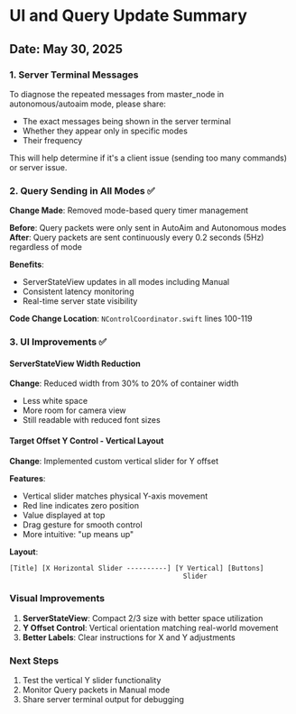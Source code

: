 # UI and Query Update Summary

## Date: May 30, 2025

### 1. Server Terminal Messages
To diagnose the repeated messages from master_node in autonomous/autoaim mode, please share:
- The exact messages being shown in the server terminal
- Whether they appear only in specific modes
- Their frequency

This will help determine if it's a client issue (sending too many commands) or server issue.

### 2. Query Sending in All Modes ✅
**Change Made**: Removed mode-based query timer management

**Before**: Query packets were only sent in AutoAim and Autonomous modes
**After**: Query packets are sent continuously every 0.2 seconds (5Hz) regardless of mode

**Benefits**:
- ServerStateView updates in all modes including Manual
- Consistent latency monitoring
- Real-time server state visibility

**Code Change Location**: `NControlCoordinator.swift` lines 100-119

### 3. UI Improvements ✅

#### ServerStateView Width Reduction
**Change**: Reduced width from 30% to 20% of container width
- Less white space
- More room for camera view
- Still readable with reduced font sizes

#### Target Offset Y Control - Vertical Layout
**Change**: Implemented custom vertical slider for Y offset

**Features**:
- Vertical slider matches physical Y-axis movement
- Red line indicates zero position
- Value displayed at top
- Drag gesture for smooth control
- More intuitive: "up means up"

**Layout**:
```
[Title] [X Horizontal Slider ----------] [Y Vertical] [Buttons]
                                           Slider
```

### Visual Improvements
1. **ServerStateView**: Compact 2/3 size with better space utilization
2. **Y Offset Control**: Vertical orientation matching real-world movement
3. **Better Labels**: Clear instructions for X and Y adjustments

### Next Steps
1. Test the vertical Y slider functionality
2. Monitor Query packets in Manual mode
3. Share server terminal output for debugging 